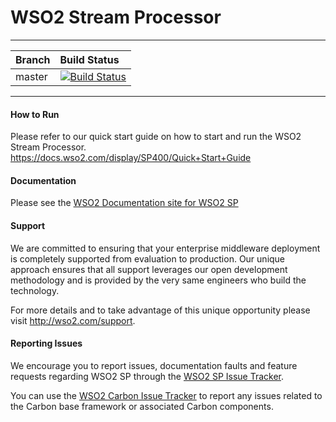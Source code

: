 <!--
  ~  Copyright (c) 2017, WSO2 Inc. (http://wso2.com) All Rights Reserved.
  ~
  ~  WSO2 Inc. licenses this file to you under the Apache License,
  ~  Version 2.0 (the "License"); you may not use this file except
  ~  in compliance with the License.
  ~  You may obtain a copy of the License at
  ~
  ~    http://www.apache.org/licenses/LICENSE-2.0
  ~
  ~  Unless required by applicable law or agreed to in writing,
  ~  software distributed under the License is distributed on an
  ~  "AS IS" BASIS, WITHOUT WARRANTIES OR CONDITIONS OF ANY
  ~  KIND, either express or implied.  See the License for the
  ~  specific language governing permissions and limitations
  ~  under the License.
  -->

WSO2 Stream Processor
======================

---

|  Branch | Build Status |
| :------------ |:-------------
| master      | [![Build Status](https://wso2.org/jenkins/job/products/job/product-sp/badge/icon)](https://wso2.org/jenkins/job/products/job/product-sp) |


---
#### How to Run ####

Please refer to our quick start guide on how to start and run the WSO2 Stream Processor.
https://docs.wso2.com/display/SP400/Quick+Start+Guide

#### Documentation ####

Please see the [WSO2 Documentation site for WSO2 SP](https://docs.wso2.com/display/SP400/Introduction)

#### Support ####

We are committed to ensuring that your enterprise middleware deployment is completely supported from evaluation to production. Our unique approach ensures that all support leverages our open development methodology and is provided by the very same engineers who build the technology.

For more details and to take advantage of this unique opportunity please visit http://wso2.com/support.


#### Reporting Issues  ####

We encourage you to report issues, documentation faults and feature requests regarding WSO2 SP through the [WSO2 SP Issue Tracker](https://github.com/wso2/product-sp/issues).

You can use the [WSO2 Carbon Issue Tracker](https://github.com/wso2/carbon-kernel/issues) to report any issues related to the Carbon base framework or associated Carbon components.
